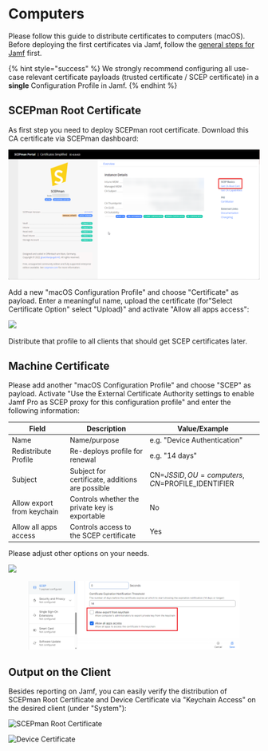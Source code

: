 # Computers

Please follow this guide to distribute certificates to computers (macOS). Before deploying the first certificates via Jamf, follow the [general steps for Jamf](general.md) first.

{% hint style="success" %}
We strongly recommend configuring all use-case relevant certificate payloads (trusted certificate / SCEP certificate) in a **single** Configuration Profile in Jamf.
{% endhint %}

## SCEPman Root Certificate

As first step you need to deploy SCEPman root certificate. Download this CA certificate via SCEPman dashboard:

![](<../../.gitbook/assets/SCEPmanHomePage (2).png>)

Add a new "macOS Configuration Profile" and choose "Certificate" as payload. Enter a meaningful name, upload the certificate (for"Select Certificate Option" select "Upload)" and activate "Allow all apps access":

![](<../../.gitbook/assets/image (29).png>)

Distribute that profile to all clients that should get SCEP certificates later.

## Machine Certificate

Please add another "macOS Configuration Profile" and choose "SCEP" as payload. Activate "Use the External Certificate Authority settings to enable Jamf Pro as SCEP proxy for this configuration profile" and enter the following information:

| Field                      | Description                                     | Value/Example                                  |
| -------------------------- | ----------------------------------------------- | ---------------------------------------------- |
| Name                       | Name/purpose                                    | e.g. "Device Authentication"                   |
| Redistribute Profile       | Re-deploys profile for renewal                  | e.g. "14 days"                                 |
| Subject                    | Subject for certificate, additions are possible | CN=$JSSID,OU=computers,CN=$PROFILE\_IDENTIFIER |
| Allow export from keychain | Controls whether the private key is exportable  | No                                             |
| Allow all apps access      | Controls access to the SCEP certificate         | Yes                                            |

Please adjust other options on your needs.

![](<../../.gitbook/assets/image (21) (1).png>)

<figure><img src="../../.gitbook/assets/image (6).png" alt=""><figcaption></figcaption></figure>

## Output on the Client

Besides reporting on Jamf, you can easily verify the distribution of SCEPman Root Certificate and Device Certificate via "Keychain Access" on the desired client (under "System"):

![SCEPman Root Certificate](<../../.gitbook/assets/image (31).png>)

![Device Certificate](<../../.gitbook/assets/image (32).png>)
